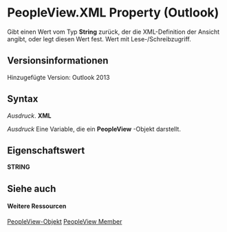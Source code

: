 
# PeopleView.XML Property (Outlook)
Gibt einen Wert vom Typ  **String** zurück, der die XML-Definition der Ansicht angibt, oder legt diesen Wert fest. Wert mit Lese-/Schreibzugriff.

## Versionsinformationen

Hinzugefügte Version: Outlook 2013


## Syntax

 _Ausdruck_. **XML**

 _Ausdruck_ Eine Variable, die ein **PeopleView** -Objekt darstellt.


## Eigenschaftswert

 **STRING**


## Siehe auch


#### Weitere Ressourcen


[PeopleView-Objekt](7b569709-5da8-a950-a0fb-9d64b520a21b.md)
[PeopleView Member](http://msdn.microsoft.com/library/87b0295a-ab7d-28dd-cdf8-7e4331c3b802%28Office.15%29.aspx)